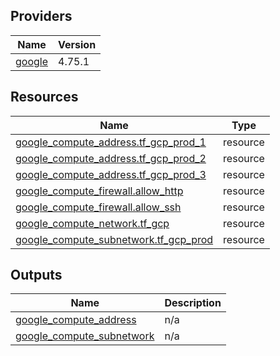 <!-- BEGIN_TF_DOCS -->


## Providers

| Name | Version |
|------|---------|
| <a name="provider_google"></a> [google](#provider\_google) | 4.75.1 |

## Resources

| Name | Type |
|------|------|
| [google_compute_address.tf_gcp_prod_1](https://registry.terraform.io/providers/hashicorp/google/latest/docs/resources/compute_address) | resource |
| [google_compute_address.tf_gcp_prod_2](https://registry.terraform.io/providers/hashicorp/google/latest/docs/resources/compute_address) | resource |
| [google_compute_address.tf_gcp_prod_3](https://registry.terraform.io/providers/hashicorp/google/latest/docs/resources/compute_address) | resource |
| [google_compute_firewall.allow_http](https://registry.terraform.io/providers/hashicorp/google/latest/docs/resources/compute_firewall) | resource |
| [google_compute_firewall.allow_ssh](https://registry.terraform.io/providers/hashicorp/google/latest/docs/resources/compute_firewall) | resource |
| [google_compute_network.tf_gcp](https://registry.terraform.io/providers/hashicorp/google/latest/docs/resources/compute_network) | resource |
| [google_compute_subnetwork.tf_gcp_prod](https://registry.terraform.io/providers/hashicorp/google/latest/docs/resources/compute_subnetwork) | resource |

## Outputs

| Name | Description |
|------|-------------|
| <a name="output_google_compute_address"></a> [google\_compute\_address](#output\_google\_compute\_address) | n/a |
| <a name="output_google_compute_subnetwork"></a> [google\_compute\_subnetwork](#output\_google\_compute\_subnetwork) | n/a |
<!-- END_TF_DOCS -->
